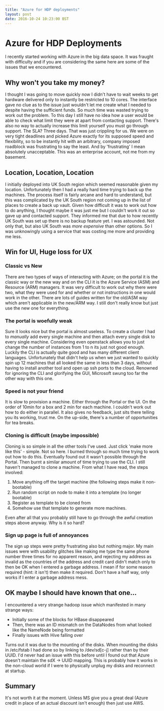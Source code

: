 ```yaml
---
title: "Azure for HDP deployments"
layout: post
date: 2016-10-24 10:23:00 BST
---
```


# Azure for HDP Deployments
I recently started working with Azure in the big data space. It was fraught with difficulty and if you are considering the same here are some of the issues that we encountered. 

## Why won't you take my money?
I thought I was going to move quickly now I didn't have to wait weeks to get hardware delivered only to instantly be restricted to 10 cores. The interface gave no clue as to the issue just wouldn't let me create what I needed to despite having the sufficient funds. So much time was wasted trying to work out the problem. To this day I still have no idea how a user would be able to check what limit they were at apart from contacting support. There's also no way to actually increase this limit yourself you must go through support. The SLA? Three days. 
    That was just crippling for us. We were on very tight deadlines and picked Azure exactly for its supposed speed and flexibility, so to be instantly hit with an arbitrary, company imposed roadblock was frustrating to say the least. And by 'frustrating' I mean absolutely unacceptable. This was an enterprise account, not me from my basement.

## Location, Location, Location
I initially deployed into UK South region which seemed reasonable given my location. Unfortunately then I had a really hard time trying to back up the machines. The process itself is fairly arcane and hard to understand, but this was complicated by the UK South region not coming up in the list of places to create a back up vault. Given how difficult it was to work out how to do anything, I thought maybe it was just me but I couldn't work it out so gave up and contacted support. They informed me that due to how recently UK South was set up there is no backup feature yet. 
I was astounded. Not only that, but also UK South was *more expensive* than other options. So I was unknowingly using a service that was costing me more and providing me less. 

## Win for UI, Huge loss for UX

### Classic vs New
There are two types of ways of interacting with Azure; on the portal it is the classic way or the new way and on the CLI it is the Azure Service (ASM) and Resource (ARM) managers. It was very difficult to work out why there were two, what they were used for and whether or not instructions in one would work in the other. There are lots of guides written for the old/ASM way which aren't applicable in the new/ARM way. I still don't really know but just use the new one for everything.

### The portal is woefully weak
Sure it looks nice but the portal is almost useless. To create a cluster I had to *manually* add every single machine and then attach every single disk to every single machine. Considering even openstack allows you to just change the number of instances from 1 to n its just not good enough. Luckily the CLI is actually quite good and has many different client languages. Unfortunately that didn't help us when we just wanted to quickly spin up 12 machines that all looked the same in less than 3 days, without having to install another tool and open up ssh ports to the cloud. Renowned for ignoring the CLI and glorifying the GUI, Microsoft swung too far the other way with this one.

### Speed is not your friend
It is slow to provision a machine. Either through the Portal or the UI. On the order of 10min for a box and 2 min for each machine. I couldn't work out how to do either in parallel. It also gives no feedback, just sits there telling you its working, trust me. 
On the up-side, there's a number of opportunities for tea breaks. 

### Cloning is difficult (maybe impossible)
Cloning is so simple in all the other tools I've used. Just click 'make more like this' - simple. Not so here. I burned through so much time trying to work out how to do this. Eventually found out it wasn't possible through the Portal. Then burnt a similar amount of time trying to use the CLI.
I still haven't managed to clone a machine. From what I have read, the steps involved:
1. Move anything off the target machine (the following steps make it non-bootable)
2. Run random script on node to make it into a template (no longer bootable)
3. Register as template to be cloned from
4. Somehow use that template to generate more machines.

Even after all that you probably still have to go through the awful creation steps above anyway. Why is it so hard?

### Sign up page is full of annoyances
The sign up steps were pretty frustrating also but nothing major. My main issues were with usability glitches like making me type the same phone number three times for no apparent reason, and rejecting my address as invalid as the countries of the address and credit card didn't match only to then be OK when I entered a garbage address. 
I mean if for some reason required (hint: it isn't) then make it required. Don't have a half way, only works if I enter a garbage address mess.

## OK maybe I should have known that one...
I encountered a very strange hadoop issue which manifested in many strange ways:

* Initially some of the blocks for HBase disappeared
* Then, there was an ID mismatch on the DataNodes from what looked like the NameNode being formatted
* Finally issues with Hive falling over

Turns out it was due to the mounting of the disks. When mounting the disks in /etc/fstab I had done so by linking to /dev/sd[c-j] rather than by their UUID. I'd never had an issue with this before until I found out that Azure doesn't maintain the sdX -> UUID mapping. This is probably how it works in the non-cloud world if I were to physically unplug my disks and reconnect at startup. 

## Summary
It's not worth it at the moment. Unless MS give you a great deal (Azure credit in place of an actual discount isn't enough) then just use AWS.
